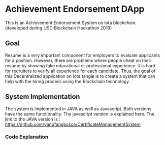 # Achievement Endorsement DApp

This is an Achievement Endorsement System on Iota blockchain. (developed during USC Blockchain Hackathon 2019)

## Goal

Resume is a very important component for employers to evaluate applicants for a position. 
However, there are problems where people cheat on their resume by showing fake educational or professional experience. 
It is hard for recruiters to verify all experience for each candidate. 
Thus, the goal of this Decentralized application on Iota tangle is to create a system that can help with the hiring process using the Blockchain technology.

## System Implementation

The system is implemented in JAVA as well as Javascript. Both versions have the same functionality.
The javascript version is explained here.
The link to the JAVA version is : https://github.com/yangfangbosco/CertificateManagementSystem

### Code Explanation
